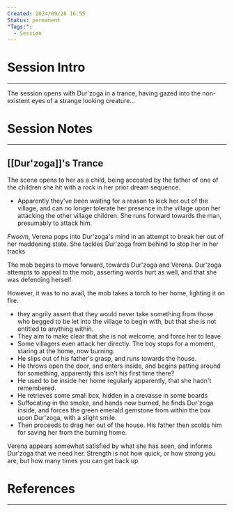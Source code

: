 ```yaml
---
Created: 2024/09/28 16:55
Status: permanent
"Tags:":
  - Session
---
```

# Session Intro
---
The session opens with Dur'zoga in a trance, having gazed into the non-existent eyes of a strange looking creature...
# Session Notes
---
## [[Dur'zoga]]'s Trance
The scene opens to her as a child, being accosted by the father of one of the children she hit with a rock in her prior dream sequence.
- Apparently they've been waiting for a reason to kick her out of the village, and can no longer tolerate her presence in the village upon her attacking the other village children.
She runs forward towards the man, presumably to attack him.

*Fwoom*, Verena pops into Dur'zoga's mind in an attempt to break her out of her maddening state.
She tackles Dur'zoga from behind to stop her in her tracks

The mob begins to move forward, towards Dur'zoga and Verena.
Dur'zoga attempts to appeal to the mob, asserting words hurt as well, and that she was defending herself.

However, it was to no avail, the mob takes a torch to her home, lighting it on fire.
- they angrily assert that they would never take something from those who begged to be let into the village to begin with, but that she is not entitled to anything within.
- They aim to make clear that she is not welcome, and force her to leave
- Some villagers even attack her directly.
The boy stops for a moment, staring at the home, now burning.
- He slips out of his father's grasp, and runs towards the house.
- He throws open the door, and enters inside, and begins patting around for something, apparently this isn't his first time there?
- He used to be inside her home regularly apparently, that she hadn't remembered.
- He retrieves some small box, hidden in a crevasse in some boards
- Suffocating in the smoke, and hands now burned, he finds Dur'zoga inside, and forces the green emerald gemstone from within the box upon Dur'zoga, with a slight smile.
- Then proceeds to drag her out of the house.
His father then scolds him for saving her from the burning home.

Verena appears somewhat satisfied by what she has seen, and informs Dur'zoga that we need her.
Strength is not how quick, or how strong you are, but how many times you can get back up

# References
---
